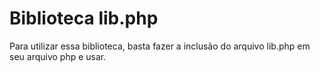 # Biblioteca lib.php

 Para utilizar essa biblioteca, basta fazer a inclusão do arquivo lib.php em seu arquivo php e usar.
